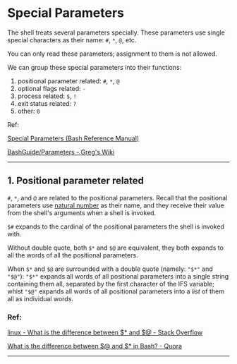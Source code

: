 # Special Parameters

The shell treats several parameters specially. These parameters use single special characters as their name: `#`, `*`, `@`, etc.

You can only read these parameters; assignment to them is not allowed.

We can group these special parameters into their functions:

1. positional parameter related: `#`, `*`, `@`
2. optional flags related: `-`
3. process related: `$`, `!`
4. exit status related: `?`
5. other: `0`

Ref: 

[Special Parameters (Bash Reference Manual)](https://www.gnu.org/software/bash/manual/html_node/Special-Parameters.html#Special-Parameters) 

[BashGuide/Parameters - Greg's Wiki](https://mywiki.wooledge.org/BashGuide/Parameters) 



---



## 1. Positional parameter related

`#`, `*`, and `@` are related to the positional parameters. Recall that the positional parameters use  [natural number](https://en.wikipedia.org/wiki/Natural_number) as their name, and they receive their value from the shell's arguments when a shell is invoked.

`$#` expands to the cardinal of the positional parameters the shell is invoked with.

Without double quote, both `$*` and `$@` are equivalent, they both expands to all the words of all the positional parameters.

When `$*` and `$@` are surrounded with a double quote (namely: `"$*"` and `"$@"`): `"$*"` expands all words of all positional parameters into a single string containing them all, separated by the first character of the IFS variable; whist `"$@"` expands all words of all positional parameters into a *list* of them all as individual words.

### Ref:

[linux - What is the difference between $* and $​@ - Stack Overflow](https://stackoverflow.com/questions/22589032/what-is-the-difference-between-and) 

[What is the difference between $@ and $* in Bash? - Quora](https://www.quora.com/What-is-the-difference-between-and-in-Bash-1#:~:text=%E2%80%9C%24%40%E2%80%9D%20expands%20to%20a%20string,to%20a%20string%20per%20word.) 


---


